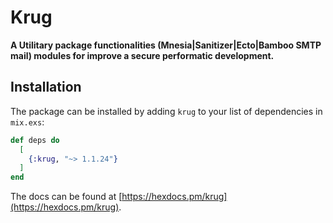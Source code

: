 # Krug

**A Utilitary package functionalities (Mnesia|Sanitizer|Ecto|Bamboo SMTP mail) 
modules for improve a secure performatic development.**

## Installation

The package can be installed by adding `krug` to your list of dependencies in `mix.exs`:

```elixir
def deps do
  [
    {:krug, "~> 1.1.24"}
  ]
end
```

The docs can be found at [https://hexdocs.pm/krug](https://hexdocs.pm/krug).


